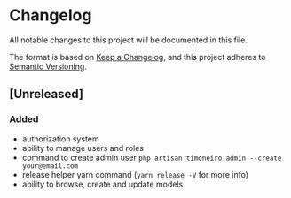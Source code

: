 # Changelog
All notable changes to this project will be documented in this file.

The format is based on [Keep a Changelog](https://keepachangelog.com/en/1.0.0/),
and this project adheres to [Semantic Versioning](https://semver.org/spec/v2.0.0.html).

## [Unreleased]
### Added
- authorization system
- ability to manage users and roles
- command to create admin user `php artisan timoneiro:admin --create your@email.com`
- release helper yarn command (`yarn release -V` for more info)
- ability to browse, create and update models 
